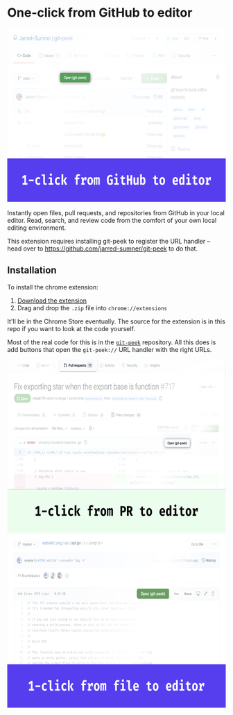 # One-click from GitHub to editor

<img src="./screenshot-1.png" height=400 />

Instantly open files, pull requests, and repositories from GitHub in your local editor. Read, search, and review code from the comfort of your own local editing environment.

This extension requires installing git-peek to register the URL handler – head over to https://github.com/jarred-sumner/git-peek to do that.

## Installation

To install the chrome extension:

1. [Download the extension](`/git-peek-chrome-extension.zip`)
2. Drag and drop the `.zip` file into `chrome://extensions`

It'll be in the Chrome Store eventually. The source for the extension is in this repo if you want to look at the code yourself.

Most of the real code for this is in the [`git-peek`](https://github.com/jarred-sumner/git-peek) repository. All this does is add buttons that open the `git-peek://` URL handler with the right URLs.

<img src="./screenshot-2.png" height=400 />
<img src="./screenshot-3.png" height=400 />
